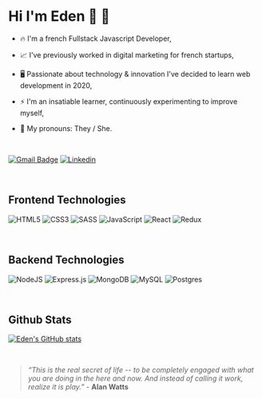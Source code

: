 # Hi I'm Eden 👋 🌈

- 🔥  I'm a french Fullstack Javascript Developer,

- 📈  I've previously worked in digital marketing for french startups,

- 🖥  Passionate about technology & innovation I've decided to learn web development in 2020, 

- ⚡️ I'm an insatiable learner, continuously experimenting to improve myself, 

- 🌈  My pronouns: They / She.

<br>

[![Gmail Badge](https://img.shields.io/badge/-gmail-c14438?style=for-the-badge&logo=Gmail&logoColor=ffffff)](mailto:eden.ls.dev@gmail.com)
[![Linkedin](https://img.shields.io/badge/linkedin-%230077B5.svg?style=for-the-badge&logo=linkedin&logoColor=white)](https://www.linkedin.com/in/e-c-ls/)

<br>

## Frontend Technologies

![HTML5](https://img.shields.io/badge/html5-%23E34F26.svg?style=for-the-badge&logo=html5&logoColor=white)
![CSS3](https://img.shields.io/badge/css3-%231572B6.svg?style=for-the-badge&logo=css3&logoColor=white)
![SASS](https://img.shields.io/badge/SASS-hotpink.svg?style=for-the-badge&logo=SASS&logoColor=white)
![JavaScript](https://img.shields.io/badge/javascript-%23323330.svg?style=for-the-badge&logo=javascript&logoColor=%23F7DF1E)
![React](https://img.shields.io/badge/react-%2320232a.svg?style=for-the-badge&logo=react&logoColor=%2361DAFB)
![Redux](https://img.shields.io/badge/redux-%23593d88.svg?style=for-the-badge&logo=redux&logoColor=white)

<br>

## Backend Technologies

![NodeJS](https://img.shields.io/badge/node.js-6DA55F?style=for-the-badge&logo=node.js&logoColor=white)
![Express.js](https://img.shields.io/badge/express.js-%23404d59.svg?style=for-the-badge&logo=express&logoColor=%2361DAFB)
![MongoDB](https://img.shields.io/badge/MongoDB-%234ea94b.svg?style=for-the-badge&logo=mongodb&logoColor=white)
![MySQL](https://img.shields.io/badge/mysql-%2300f.svg?style=for-the-badge&logo=mysql&logoColor=white)
![Postgres](https://img.shields.io/badge/postgres-%23316192.svg?style=for-the-badge&logo=postgresql&logoColor=white)

<br>

## Github Stats

[![Eden's GitHub stats](https://github-readme-stats.vercel.app/api?username=edch-lo&theme=radical)](https://github.com/edch-lo/github-readme-stats)

<br>

> *“This is the real secret of life -- to be completely engaged with what you are doing in the here and now. And instead of calling it work, realize it is play.”* - **Alan Watts**
